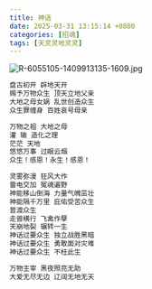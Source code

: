 ```yaml
---
title: 神话
date: 2025-03-31 13:15:14 +0800
categories: [招魂]
tags: [天灵灵地灵灵]
---
```


![R-6055105-1409913135-1609.jpg](https://b2.235421.xyz/pic/2025/03/3b53cea25baa58277be7efe84b0d2fd0.jpg)

```txt
盘古初开 辟地天开
赐予万物众生 顶天立地父亲
大地之母女娲 乱世创造众生
众生罪缠身 百姓哀号母亲

万物之祖 大地之母
灌 输 造化之理
茫茫 天地
悠悠万事 过眼云烟
众生！感恩！永生！感恩！

灵雾弥漫 狂风大作
雷电交加 冤魂遍野
神能移山倒海 力量气魄茁壮
神能隔千万里 庇佑受苦众生
普渡众生
走兽横行 飞禽作孽
天崩地裂 辗转一生
神话过要众生 独立战胜黑暗
神话过要众生 勇敢面对灾难
神话过要众生 不枉此生

万物主宰 黑夜照亮无助
大爱无尽无边 辽阔无地无天
```